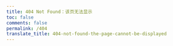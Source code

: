 ```yaml
---
title: 404 Not Found：该页无法显示
toc: false
comments: false
permalink: /404
translate_title: 404-not-found-the-page-cannot-be-displayed
---
```

<script type="text/javascript" src="//www.qq.com/404/search_children.js" charset="utf-8" homePageUrl="<%- config.url %>" homePageName="回到我的主页"></script>
